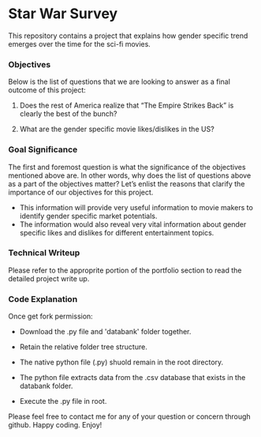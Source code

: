 # Star War Survey

This repository contains a project that explains how gender specific trend emerges over the time for the sci-fi movies. 

### Objectives

Below is the list of questions that we are looking to answer as a final outcome of this project:

1.	Does the rest of America realize that “The Empire Strikes Back” is clearly the best of the bunch?

2.	What are the gender specific movie likes/dislikes in the US?

### Goal Significance

The first and foremost question is what the significance of the objectives mentioned above are. In other words, why does the list of questions above as a part of the objectives matter? Let’s enlist the reasons that clarify the importance of our objectives for this project.

* This information will provide very useful information to movie makers to identify gender specific market potentials.
* The information would also reveal very vital information about gender specific likes and dislikes for different entertainment topics.

### Technical Writeup ###

Please refer to the approprite portion of the portfolio section to read the detailed project write up. 

### Code Explanation ###

Once get fork permission:

* Download the .py file and 'databank' folder together.  

* Retain the relative folder tree structure. 

* The native python file (.py) shuold remain in the root directory.

* The python file extracts data from the .csv database that exists in the databank folder. 

* Execute the .py file in root. 

Please feel free to contact me for any of your question or concern through github. Happy coding. Enjoy! 
